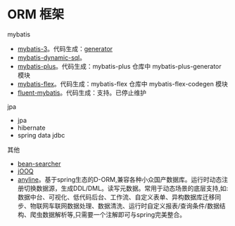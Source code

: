# ORM 框架

mybatis

* [mybatis-3](https://github.com/mybatis/mybatis-3)。代码生成：[generator](https://github.com/mybatis/generator)
* [mybatis-dynamic-sql](https://github.com/mybatis/mybatis-dynamic-sql)。
* [mybatis-plus](https://github.com/baomidou/mybatis-plus)。代码生成：mybatis-plus 仓库中 mybatis-plus-generator 模块
* [mybatis-flex](https://github.com/mybatis-flex/mybatis-flex)。代码生成：mybatis-flex 仓库中 mybatis-flex-codegen 模块
* [fluent-mybatis](https://github.com/atool/fluent-mybatis)。代码生成：支持。已停止维护

jpa

* jpa
* hibernate
* spring data jdbc

其他

* [bean-searcher](https://github.com/troyzhxu/bean-searcher)
* [jOOQ](https://github.com/jOOQ/jOOQ)
* [anyline](https://gitee.com/anyline/anyline)。基于spring生态的D-ORM,兼容各种小众国产数据库。运行时动态注册切换数据源，生成DDL/DML。读写元数据。常用于动态场景的底层支持,如:数据中台、可视化、低代码后台、工作流、自定义表单、异构数据库迁移同步、物联网车联网数据处理、数据清洗、运行时自定义报表/查询条件/数据结构、爬虫数据解析等,只需要一个注解即可与spring完美整合。